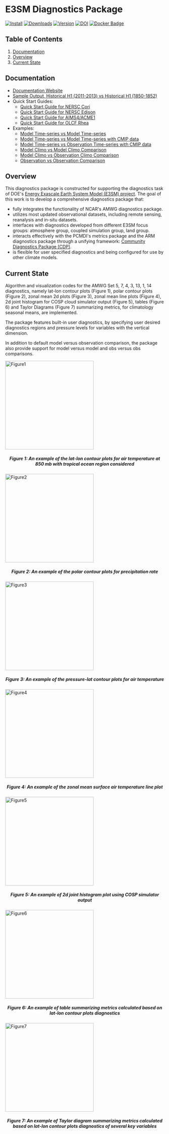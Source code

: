 # E3SM Diagnostics Package

[![Install](https://anaconda.org/e3sm/e3sm_diags/badges/installer/conda.svg)](https://anaconda.org/e3sm/e3sm_diags)
[![Downloads](https://anaconda.org/e3sm/e3sm_diags/badges/downloads.svg)](https://anaconda.org/e3sm/e3sm_diags)
[![Version](https://anaconda.org/e3sm/e3sm_diags/badges/version.svg)](https://anaconda.org/e3sm/e3sm_diags)
[![DOI](https://zenodo.org/badge/DOI/10.5281/zenodo.1009157.svg)](https://doi.org/10.5281/zenodo.1009157)
[![Docker Badge](https://images.microbadger.com/badges/version/e3sm/e3sm_diags.svg)](https://hub.docker.com/r/e3sm/e3sm_diags/)



## Table of Contents
1. [Documentation](#doc)
2. [Overview](#overview)
3. [Current State](#current-state)

## Documentation <a name="doc"></a>
* [Documentation Website](https://e3sm-project.github.io/e3sm_diags)
* [Sample Output, Historical H1 (2011-2013) vs Historical H1 (1850-1852)](https://e3sm-project.github.io/e3sm_diags/sample_output/modTS_vs_modTS_3years/viewer/index.html)
* Quick Start Guides:
  * [Quick Start Guide for NERSC Cori](https://e3sm-project.github.io/e3sm_diags/docs/html/quickguides/quick-guide-cori.html)
  * [Quick Start Guide for NERSC Edison](https://e3sm-project.github.io/e3sm_diags/docs/html/quickguides/quick-guide-edison-shifter.html)
  * [Quick Start Guide for AIMS4/ACME1](https://e3sm-project.github.io/e3sm_diags/docs/html/quickguides/quick-guide-aims4.html)
  * [Quick Start Guide for OLCF Rhea](https://e3sm-project.github.io/e3sm_diags/docs/html/quickguides/quick-guide-rhea.html)
* Examples:
  * [Model Time-series vs Model Time-series](https://e3sm-project.github.io/e3sm_diags/docs/html/examples/model_ts-vs-model_ts.html)
  * [Model Time-series vs Model Time-series with CMIP data](https://e3sm-project.github.io/e3sm_diags/docs/html/examples/model_ts-vs-model_ts-CMIP.html)
  * [Model Time-series vs Observation Time-series with CMIP data](https://e3sm-project.github.io/e3sm_diags/docs/html/examples/model_ts-vs-obs_ts-CMIP.html)
  * [Model Climo vs Model Climo Comparison](https://e3sm-project.github.io/e3sm_diags/docs/html/examples/model_climo-vs-model_climo.html)
  * [Model Climo vs Observation Climo Comparison](https://e3sm-project.github.io/e3sm_diags/docs/html/examples/model_climo-vs-obs_climo.html)
  * [Observation vs Observation Comparison](https://e3sm-project.github.io/e3sm_diags/docs/html/examples/obs_climo-vs-obs_climo.html)

## Overview<a name="overview"></a>
This diagnostics package is constructed for supporting the diagnostics task of DOE's [Energy Exascale Earth System Model (E3SM) project](https://climatemodeling.science.energy.gov/projects/accelerated-climate-modeling-energy). The goal of this work is to develop a comprehensive diagnostics package that:

* fully integrates the functionality of NCAR's AMWG diagnostics package.
* utilizes most updated observational datasets, including remote sensing, reanalysis and in-situ datasets. 
* interfaces with diagnostics developed from different E3SM focus groups: atmosphere group, coupled simulation group, land group.
* interacts effectively with the PCMDI's metrics package and the ARM diagnostics package through a unifying framework: [Community Diagnostics Package (CDP)](https://github.com/CDAT/cdp).
* is flexible for user specified diagnostics and being configured for use by other climate models.

## Current State <a name="current-state"></a>
Algorithm and visualization codes for the AMWG Set 5, 7, 4, 3, 13, 1, 14 diagnostics, namely lat-lon contour plots (Figure 1), polar contour plots (Figure 2), zonal mean 2d plots (Figure 3), zonal mean line plots (Figure 4), 2d joint histogram for COSP cloud simulator output (Figure 5), tables (Figure 6) and Taylor Diagrams (Figure 7) summarizing metrics, for climatology seasonal means, are implemented.

The package features built-in user diagnostics, by specifying user desired diagnostics regions and pressure levels for variables with the vertical dimension. 

In addition to default model versus observation comparison, the package also provide support for model versus model and obs versus obs comparisons. 

<img src="misc/example_fig1.png" alt="Figure1" style="width: 280px;"/>
<h5 align="center">Figure 1: An example of the lat-lon contour plots for air temperature at 850 mb with tropical ocean region considered</h5> 

<img src="misc/example_fig2.png" alt="Figure2" style="width: 280px;"/>
<h5 align="center">Figure 2: An example of the polar contour plots for precipitation rate</h5> 

<img src="misc/example_fig3.png" alt="Figure3" style="width: 280px;"/>
<h5 align="center">Figure 3: An example of the pressure-lat contour plots for air temperature </h5> 

<img src="misc/example_fig4.png" alt="Figure4" style="width: 280px;"/>
<h5 align="center">Figure 4: An example of the zonal mean surface air temperature line plot </h5> 

<img src="misc/example_fig5.png" alt="Figure5" style="width: 280px;"/>
<h5 align="center">Figure 5: An example of 2d joint histogram plot using COSP simulator output</h5>

<img src="misc/example_fig6.png" alt="Figure6" style="width: 280px;"/>
<h5 align="center">Figure 6: An example of table summarizing metrics calculated based on lat-lon contour plots diagnostics</h5>

<img src="misc/example_fig7.png" alt="Figure7" style="width: 280px;"/>
<h5 align="center">Figure 7: An example of Taylor diagram summarizing metrics calculated based on lat-lon contour plots diagnostics of several key variables</h5>